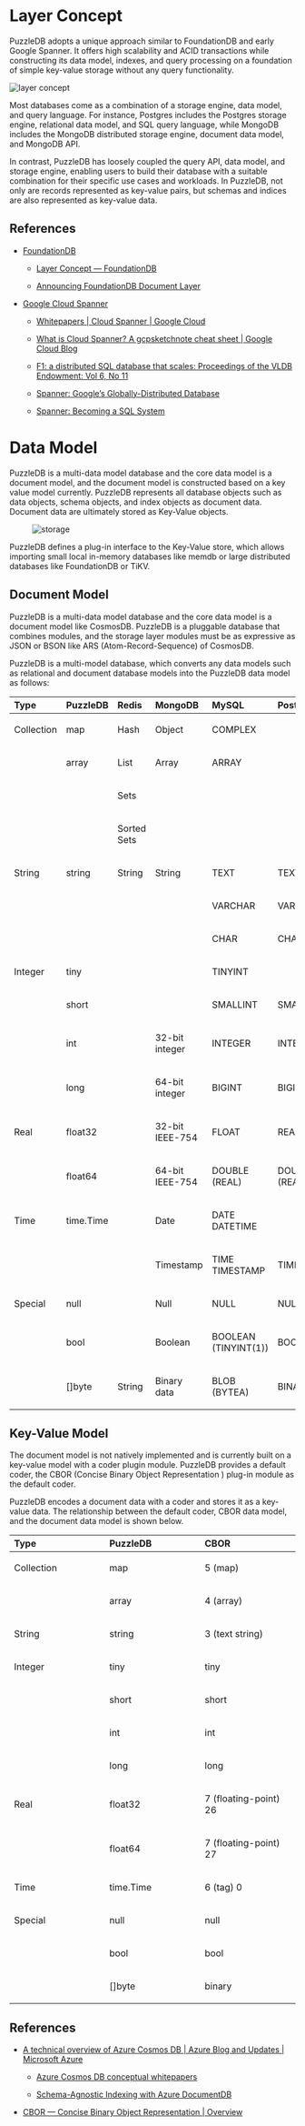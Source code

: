 # Layer Concept

PuzzleDB adopts a unique approach similar to FoundationDB and early Google Spanner. It offers high scalability and ACID transactions while constructing its data model, indexes, and query processing on a foundation of simple key-value storage without any query functionality.

![layer concept](img/layer_concept.png)

Most databases come as a combination of a storage engine, data model, and query language. For instance, Postgres includes the Postgres storage engine, relational data model, and SQL query language, while MongoDB includes the MongoDB distributed storage engine, document data model, and MongoDB API.

In contrast, PuzzleDB has loosely coupled the query API, data model, and storage engine, enabling users to build their database with a suitable combination for their specific use cases and workloads. In PuzzleDB, not only are records represented as key-value pairs, but schemas and indices are also represented as key-value data.

## References

-   [FoundationDB](https://www.foundationdb.org/)

    -   [Layer Concept — FoundationDB](https://apple.github.io/foundationdb/layer-concept.html)

    -   [Announcing FoundationDB Document Layer](https://www.foundationdb.org/blog/announcing-document-layer/)

<!-- -->

-   [Google Cloud Spanner](https://cloud.google.com/spanner/)

    -   [Whitepapers | Cloud Spanner | Google Cloud](https://cloud.google.com/spanner/docs/whitepapers)

    -   [What is Cloud Spanner? A gcpsketchnote cheat sheet | Google Cloud Blog](https://cloud.google.com/blog/en/topics/developers-practitioners/what-cloud-spanner?hl=en)

    -   [F1: a distributed SQL database that scales: Proceedings of the VLDB Endowment: Vol 6, No 11](https://dl.acm.org/doi/10.14778/2536222.2536232)

    -   [Spanner: Google’s Globally-Distributed Database](https://research.google/pubs/pub39966/)

    -   [Spanner: Becoming a SQL System](https://dl.acm.org/doi/10.1145/3035918.3056103)

# Data Model

PuzzleDB is a multi-data model database and the core data model is a document model, and the document model is constructed based on a key value model currently. PuzzleDB represents all database objects such as data objects, schema objects, and index objects as document data. Document data are ultimately stored as Key-Value objects.

<figure>
<img src="img/storage.png" alt="storage" />
</figure>

PuzzleDB defines a plug-in interface to the Key-Value store, which allows importing small local in-memory databases like memdb or large distributed databases like FoundationDB or TiKV.

## Document Model

PuzzleDB is a multi-data model database and the core data model is a document model like CosmosDB. PuzzleDB is a pluggable database that combines modules, and the storage layer modules must be as expressive as JSON or BSON like ARS (Atom-Record-Sequence) of CosmosDB.

PuzzleDB is a multi-model database, which converts any data models such as relational and document database models into the PuzzleDB data model as follows:

<table style="width:100%;">
<colgroup>
<col style="width: 16%" />
<col style="width: 16%" />
<col style="width: 16%" />
<col style="width: 16%" />
<col style="width: 16%" />
<col style="width: 16%" />
</colgroup>
<thead>
<tr class="header">
<th style="text-align: left;">Type</th>
<th style="text-align: left;">PuzzleDB</th>
<th style="text-align: left;">Redis</th>
<th style="text-align: left;">MongoDB</th>
<th style="text-align: left;">MySQL</th>
<th style="text-align: left;">PostgreSQL</th>
</tr>
</thead>
<tbody>
<tr class="odd">
<td style="text-align: left;"><p>Collection</p></td>
<td style="text-align: left;"><p>map</p></td>
<td style="text-align: left;"><p>Hash</p></td>
<td style="text-align: left;"><p>Object</p></td>
<td style="text-align: left;"><p>COMPLEX</p></td>
<td style="text-align: left;"></td>
</tr>
<tr class="even">
<td style="text-align: left;"></td>
<td style="text-align: left;"><p>array</p></td>
<td style="text-align: left;"><p>List</p></td>
<td style="text-align: left;"><p>Array</p></td>
<td style="text-align: left;"><p>ARRAY</p></td>
<td style="text-align: left;"></td>
</tr>
<tr class="odd">
<td style="text-align: left;"></td>
<td style="text-align: left;"></td>
<td style="text-align: left;"><p>Sets</p></td>
<td style="text-align: left;"></td>
<td style="text-align: left;"></td>
<td style="text-align: left;"></td>
</tr>
<tr class="even">
<td style="text-align: left;"></td>
<td style="text-align: left;"></td>
<td style="text-align: left;"><p>Sorted Sets</p></td>
<td style="text-align: left;"></td>
<td style="text-align: left;"></td>
<td style="text-align: left;"></td>
</tr>
<tr class="odd">
<td style="text-align: left;"><p>String</p></td>
<td style="text-align: left;"><p>string</p></td>
<td style="text-align: left;"><p>String</p></td>
<td style="text-align: left;"><p>String</p></td>
<td style="text-align: left;"><p>TEXT</p></td>
<td style="text-align: left;"><p>TEXT</p></td>
</tr>
<tr class="even">
<td style="text-align: left;"></td>
<td style="text-align: left;"></td>
<td style="text-align: left;"></td>
<td style="text-align: left;"></td>
<td style="text-align: left;"><p>VARCHAR</p></td>
<td style="text-align: left;"><p>VARCHAR</p></td>
</tr>
<tr class="odd">
<td style="text-align: left;"></td>
<td style="text-align: left;"></td>
<td style="text-align: left;"></td>
<td style="text-align: left;"></td>
<td style="text-align: left;"><p>CHAR</p></td>
<td style="text-align: left;"><p>CHAR</p></td>
</tr>
<tr class="even">
<td style="text-align: left;"><p>Integer</p></td>
<td style="text-align: left;"><p>tiny</p></td>
<td style="text-align: left;"></td>
<td style="text-align: left;"></td>
<td style="text-align: left;"><p>TINYINT</p></td>
<td style="text-align: left;"></td>
</tr>
<tr class="odd">
<td style="text-align: left;"></td>
<td style="text-align: left;"><p>short</p></td>
<td style="text-align: left;"></td>
<td style="text-align: left;"></td>
<td style="text-align: left;"><p>SMALLINT</p></td>
<td style="text-align: left;"><p>SMALLINT</p></td>
</tr>
<tr class="even">
<td style="text-align: left;"></td>
<td style="text-align: left;"><p>int</p></td>
<td style="text-align: left;"></td>
<td style="text-align: left;"><p>32-bit integer</p></td>
<td style="text-align: left;"><p>INTEGER</p></td>
<td style="text-align: left;"><p>INTEGER</p></td>
</tr>
<tr class="odd">
<td style="text-align: left;"></td>
<td style="text-align: left;"><p>long</p></td>
<td style="text-align: left;"></td>
<td style="text-align: left;"><p>64-bit integer</p></td>
<td style="text-align: left;"><p>BIGINT</p></td>
<td style="text-align: left;"><p>BIGINT</p></td>
</tr>
<tr class="even">
<td style="text-align: left;"><p>Real</p></td>
<td style="text-align: left;"><p>float32</p></td>
<td style="text-align: left;"></td>
<td style="text-align: left;"><p>32-bit IEEE-754</p></td>
<td style="text-align: left;"><p>FLOAT</p></td>
<td style="text-align: left;"><p>REAL</p></td>
</tr>
<tr class="odd">
<td style="text-align: left;"></td>
<td style="text-align: left;"><p>float64</p></td>
<td style="text-align: left;"></td>
<td style="text-align: left;"><p>64-bit IEEE-754</p></td>
<td style="text-align: left;"><p>DOUBLE (REAL)</p></td>
<td style="text-align: left;"><p>DOUBLE (REAL)</p></td>
</tr>
<tr class="even">
<td style="text-align: left;"><p>Time</p></td>
<td style="text-align: left;"><p>time.Time</p></td>
<td style="text-align: left;"></td>
<td style="text-align: left;"><p>Date</p></td>
<td style="text-align: left;"><p>DATE DATETIME</p></td>
<td style="text-align: left;"></td>
</tr>
<tr class="odd">
<td style="text-align: left;"></td>
<td style="text-align: left;"></td>
<td style="text-align: left;"></td>
<td style="text-align: left;"><p>Timestamp</p></td>
<td style="text-align: left;"><p>TIME TIMESTAMP</p></td>
<td style="text-align: left;"><p>TIMESTAMP</p></td>
</tr>
<tr class="even">
<td style="text-align: left;"><p>Special</p></td>
<td style="text-align: left;"><p>null</p></td>
<td style="text-align: left;"></td>
<td style="text-align: left;"><p>Null</p></td>
<td style="text-align: left;"><p>NULL</p></td>
<td style="text-align: left;"><p>NULL</p></td>
</tr>
<tr class="odd">
<td style="text-align: left;"></td>
<td style="text-align: left;"><p>bool</p></td>
<td style="text-align: left;"></td>
<td style="text-align: left;"><p>Boolean</p></td>
<td style="text-align: left;"><p>BOOLEAN (TINYINT(1))</p></td>
<td style="text-align: left;"><p>BOOLEAN</p></td>
</tr>
<tr class="even">
<td style="text-align: left;"></td>
<td style="text-align: left;"><p>[]byte</p></td>
<td style="text-align: left;"><p>String</p></td>
<td style="text-align: left;"><p>Binary data</p></td>
<td style="text-align: left;"><p>BLOB (BYTEA)</p></td>
<td style="text-align: left;"><p>BINARY</p></td>
</tr>
</tbody>
</table>

## Key-Value Model

The document model is not natively implemented and is currently built on a key-value model with a coder plugin module. PuzzleDB provides a default coder, the CBOR (Concise Binary Object Representation ) plug-in module as the default coder.

PuzzleDB encodes a document data with a coder and stores it as a key-value data. The relationship between the default coder, CBOR data model, and the document data model is shown below.

<table>
<colgroup>
<col style="width: 33%" />
<col style="width: 33%" />
<col style="width: 33%" />
</colgroup>
<thead>
<tr class="header">
<th style="text-align: left;">Type</th>
<th style="text-align: left;">PuzzleDB</th>
<th style="text-align: left;">CBOR</th>
</tr>
</thead>
<tbody>
<tr class="odd">
<td style="text-align: left;"><p>Collection</p></td>
<td style="text-align: left;"><p>map</p></td>
<td style="text-align: left;"><p>5 (map)</p></td>
</tr>
<tr class="even">
<td style="text-align: left;"></td>
<td style="text-align: left;"><p>array</p></td>
<td style="text-align: left;"><p>4 (array)</p></td>
</tr>
<tr class="odd">
<td style="text-align: left;"><p>String</p></td>
<td style="text-align: left;"><p>string</p></td>
<td style="text-align: left;"><p>3 (text string)</p></td>
</tr>
<tr class="even">
<td style="text-align: left;"><p>Integer</p></td>
<td style="text-align: left;"><p>tiny</p></td>
<td style="text-align: left;"><p>tiny</p></td>
</tr>
<tr class="odd">
<td style="text-align: left;"></td>
<td style="text-align: left;"><p>short</p></td>
<td style="text-align: left;"><p>short</p></td>
</tr>
<tr class="even">
<td style="text-align: left;"></td>
<td style="text-align: left;"><p>int</p></td>
<td style="text-align: left;"><p>int</p></td>
</tr>
<tr class="odd">
<td style="text-align: left;"></td>
<td style="text-align: left;"><p>long</p></td>
<td style="text-align: left;"><p>long</p></td>
</tr>
<tr class="even">
<td style="text-align: left;"><p>Real</p></td>
<td style="text-align: left;"><p>float32</p></td>
<td style="text-align: left;"><p>7 (floating-point) 26</p></td>
</tr>
<tr class="odd">
<td style="text-align: left;"></td>
<td style="text-align: left;"><p>float64</p></td>
<td style="text-align: left;"><p>7 (floating-point) 27</p></td>
</tr>
<tr class="even">
<td style="text-align: left;"><p>Time</p></td>
<td style="text-align: left;"><p>time.Time</p></td>
<td style="text-align: left;"><p>6 (tag) 0</p></td>
</tr>
<tr class="odd">
<td style="text-align: left;"><p>Special</p></td>
<td style="text-align: left;"><p>null</p></td>
<td style="text-align: left;"><p>null</p></td>
</tr>
<tr class="even">
<td style="text-align: left;"></td>
<td style="text-align: left;"><p>bool</p></td>
<td style="text-align: left;"><p>bool</p></td>
</tr>
<tr class="odd">
<td style="text-align: left;"></td>
<td style="text-align: left;"><p>[]byte</p></td>
<td style="text-align: left;"><p>binary</p></td>
</tr>
</tbody>
</table>

## References

-   [A technical overview of Azure Cosmos DB | Azure Blog and Updates | Microsoft Azure](https://azure.microsoft.com/en-gb/blog/a-technical-overview-of-azure-cosmos-db/)

    -   [Azure Cosmos DB conceptual whitepapers](https://learn.microsoft.com/en-us/azure/cosmos-db/whitepapers)

    -   [Schema-Agnostic Indexing with Azure DocumentDB](https://www.vldb.org/pvldb/vol8/p1668-shukla.pdf)

<!-- -->

-   [CBOR — Concise Binary Object Representation | Overview](http://cbor.io/)
